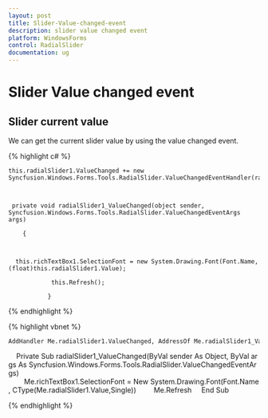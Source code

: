 ```yaml
---
layout: post
title: Slider-Value-changed-event
description: slider value changed event
platform: WindowsForms
control: RadialSlider 
documentation: ug
---
```


# Slider Value changed event

## Slider current value

We can get the current slider value by using the value changed event.

{% highlight c# %}

    this.radialSlider1.ValueChanged += new Syncfusion.Windows.Forms.Tools.RadialSlider.ValueChangedEventHandler(radialSlider1_ValueChanged);



     private void radialSlider1_ValueChanged(object sender, Syncfusion.Windows.Forms.Tools.RadialSlider.ValueChangedEventArgs args)

        {



      this.richTextBox1.SelectionFont = new System.Drawing.Font(Font.Name, (float)this.radialSlider1.Value);

                this.Refresh();

               }

{% endhighlight %}

{% highlight vbnet %}

    AddHandler Me.radialSlider1.ValueChanged, AddressOf Me.radialSlider1_ValueChanged

    Private Sub radialSlider1_ValueChanged(ByVal sender As Object, ByVal args As Syncfusion.Windows.Forms.Tools.RadialSlider.ValueChangedEventArgs)
        Me.richTextBox1.SelectionFont = New System.Drawing.Font(Font.Name, CType(Me.radialSlider1.Value,Single))
        Me.Refresh
    End Sub

{% endhighlight %}



